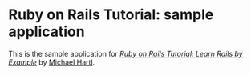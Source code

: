 # Ruby on Rails Tutorial: sample application

This is the sample application for [*Ruby on Rails Tutorial: Learn Rails by Example*](http://railstutorial.org/) 
by [Michael Hartl](http://michaelhartl.com/).